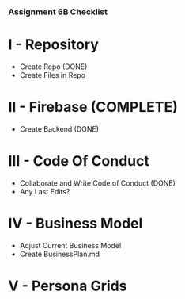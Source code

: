 ### Assignment 6B Checklist ###

I - Repository
=======
*    Create Repo (DONE)
*    Create Files in Repo

II - Firebase (COMPLETE)
=============
*    Create Backend (DONE)

III - Code Of Conduct 
=============
*    Collaborate and Write Code of Conduct (DONE)
*    Any Last Edits?

IV - Business Model
=============
*    Adjust Current Business Model
*    Create BusinessPlan.md

V - Persona Grids
=============
